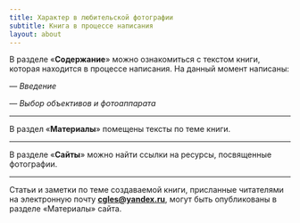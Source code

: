 ```yaml
---
title: Характер в любительской фотографии
subtitle: Книга в процессе написания
layout: about
---
```

В разделе «**Содержание**» можно ознакомиться с текстом книги, которая находится в процессе написания. На данный момент написаны:

— *Введение*

— *Выбор объективов и фотоаппарата*

*****

В раздел «**Материалы**» помещены тексты по теме книги. 

*****

В разделе «**Сайты**» можно найти ссылки на ресурсы, посвященные фотографии.

*****

Статьи и заметки по теме создаваемой книги, присланные читателями на электронную почту **cgles@yandex.ru**, могут быть опубликованы в разделе «Материалы» сайта.



